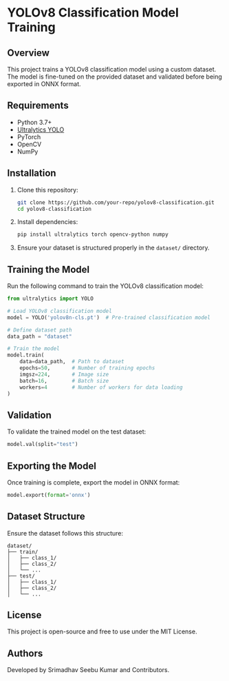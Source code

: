 # YOLOv8 Classification Model Training

## Overview
This project trains a YOLOv8 classification model using a custom dataset. The model is fine-tuned on the provided dataset and validated before being exported in ONNX format.

## Requirements
- Python 3.7+
- [Ultralytics YOLO](https://github.com/ultralytics/ultralytics)
- PyTorch
- OpenCV
- NumPy

## Installation
1. Clone this repository:
   ```bash
   git clone https://github.com/your-repo/yolov8-classification.git
   cd yolov8-classification
   ```
2. Install dependencies:
   ```bash
   pip install ultralytics torch opencv-python numpy
   ```
3. Ensure your dataset is structured properly in the `dataset/` directory.

## Training the Model
Run the following command to train the YOLOv8 classification model:
```python
from ultralytics import YOLO

# Load YOLOv8 classification model
model = YOLO('yolov8n-cls.pt')  # Pre-trained classification model

# Define dataset path
data_path = "dataset"

# Train the model
model.train(
    data=data_path,  # Path to dataset
    epochs=50,       # Number of training epochs
    imgsz=224,       # Image size
    batch=16,        # Batch size
    workers=4        # Number of workers for data loading
)
```

## Validation
To validate the trained model on the test dataset:
```python
model.val(split="test")
```

## Exporting the Model
Once training is complete, export the model in ONNX format:
```python
model.export(format='onnx')
```

## Dataset Structure
Ensure the dataset follows this structure:
```
dataset/
├── train/
│   ├── class_1/
│   ├── class_2/
│   └── ...
├── test/
│   ├── class_1/
│   ├── class_2/
│   └── ...
```

## License
This project is open-source and free to use under the MIT License.

## Authors
Developed by Srimadhav Seebu Kumar and Contributors.

